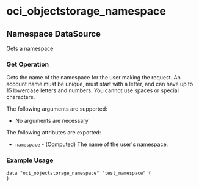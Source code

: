 
# oci_objectstorage_namespace

## Namespace DataSource

Gets a namespace

### Get Operation
Gets the name of the namespace for the user making the request. An account name must be unique, must start with a
letter, and can have up to 15 lowercase letters and numbers. You cannot use spaces or special characters.

The following arguments are supported:

* No arguments are necessary

The following attributes are exported:

* `namespace` - (Computed) The name of the user's namespace. 

### Example Usage

```hcl
data "oci_objectstorage_namespace" "test_namespace" {
}
```
